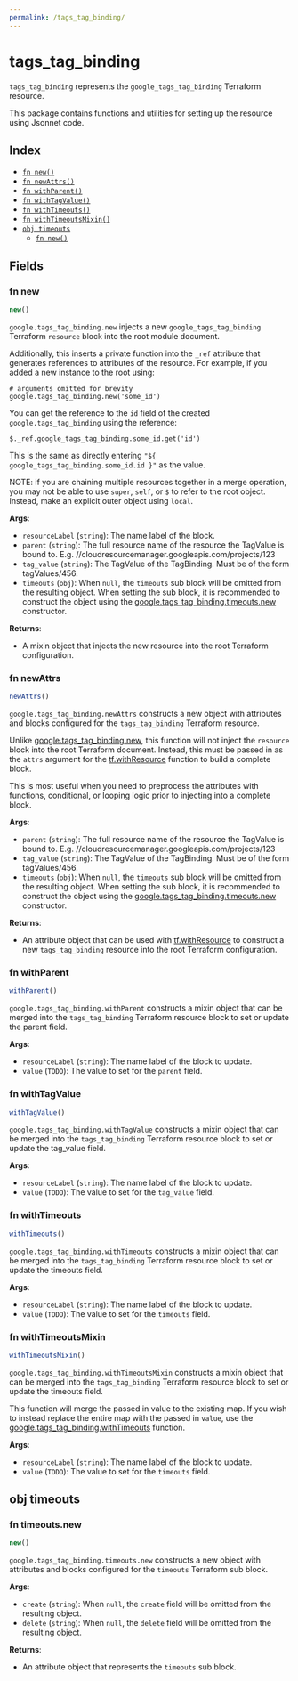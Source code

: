 ```yaml
---
permalink: /tags_tag_binding/
---
```


# tags_tag_binding

`tags_tag_binding` represents the `google_tags_tag_binding` Terraform resource.



This package contains functions and utilities for setting up the resource using Jsonnet code.


## Index

* [`fn new()`](#fn-new)
* [`fn newAttrs()`](#fn-newattrs)
* [`fn withParent()`](#fn-withparent)
* [`fn withTagValue()`](#fn-withtagvalue)
* [`fn withTimeouts()`](#fn-withtimeouts)
* [`fn withTimeoutsMixin()`](#fn-withtimeoutsmixin)
* [`obj timeouts`](#obj-timeouts)
  * [`fn new()`](#fn-timeoutsnew)

## Fields

### fn new

```ts
new()
```


`google.tags_tag_binding.new` injects a new `google_tags_tag_binding` Terraform `resource`
block into the root module document.

Additionally, this inserts a private function into the `_ref` attribute that generates references to attributes of the
resource. For example, if you added a new instance to the root using:

    # arguments omitted for brevity
    google.tags_tag_binding.new('some_id')

You can get the reference to the `id` field of the created `google.tags_tag_binding` using the reference:

    $._ref.google_tags_tag_binding.some_id.get('id')

This is the same as directly entering `"${ google_tags_tag_binding.some_id.id }"` as the value.

NOTE: if you are chaining multiple resources together in a merge operation, you may not be able to use `super`, `self`,
or `$` to refer to the root object. Instead, make an explicit outer object using `local`.

**Args**:
  - `resourceLabel` (`string`): The name label of the block.
  - `parent` (`string`): The full resource name of the resource the TagValue is bound to. E.g. //cloudresourcemanager.googleapis.com/projects/123
  - `tag_value` (`string`): The TagValue of the TagBinding. Must be of the form tagValues/456.
  - `timeouts` (`obj`):  When `null`, the `timeouts` sub block will be omitted from the resulting object. When setting the sub block, it is recommended to construct the object using the [google.tags_tag_binding.timeouts.new](#fn-tagstagbindingtimeoutsnew) constructor.

**Returns**:
- A mixin object that injects the new resource into the root Terraform configuration.


### fn newAttrs

```ts
newAttrs()
```


`google.tags_tag_binding.newAttrs` constructs a new object with attributes and blocks configured for the `tags_tag_binding`
Terraform resource.

Unlike [google.tags_tag_binding.new](#fn-tagstagbindingnew), this function will not inject the `resource`
block into the root Terraform document. Instead, this must be passed in as the `attrs` argument for the
[tf.withResource](https://github.com/tf-libsonnet/core/tree/main/docs#fn-withresource) function to build a complete block.

This is most useful when you need to preprocess the attributes with functions, conditional, or looping logic prior to
injecting into a complete block.

**Args**:
  - `parent` (`string`): The full resource name of the resource the TagValue is bound to. E.g. //cloudresourcemanager.googleapis.com/projects/123
  - `tag_value` (`string`): The TagValue of the TagBinding. Must be of the form tagValues/456.
  - `timeouts` (`obj`):  When `null`, the `timeouts` sub block will be omitted from the resulting object. When setting the sub block, it is recommended to construct the object using the [google.tags_tag_binding.timeouts.new](#fn-tagstagbindingtimeoutsnew) constructor.

**Returns**:
  - An attribute object that can be used with [tf.withResource](https://github.com/tf-libsonnet/core/tree/main/docs#fn-withresource) to construct a new `tags_tag_binding` resource into the root Terraform configuration.


### fn withParent

```ts
withParent()
```

`google.tags_tag_binding.withParent` constructs a mixin object that can be merged into the `tags_tag_binding`
Terraform resource block to set or update the parent field.



**Args**:
  - `resourceLabel` (`string`): The name label of the block to update.
  - `value` (`TODO`): The value to set for the `parent` field.


### fn withTagValue

```ts
withTagValue()
```

`google.tags_tag_binding.withTagValue` constructs a mixin object that can be merged into the `tags_tag_binding`
Terraform resource block to set or update the tag_value field.



**Args**:
  - `resourceLabel` (`string`): The name label of the block to update.
  - `value` (`TODO`): The value to set for the `tag_value` field.


### fn withTimeouts

```ts
withTimeouts()
```

`google.tags_tag_binding.withTimeouts` constructs a mixin object that can be merged into the `tags_tag_binding`
Terraform resource block to set or update the timeouts field.



**Args**:
  - `resourceLabel` (`string`): The name label of the block to update.
  - `value` (`TODO`): The value to set for the `timeouts` field.


### fn withTimeoutsMixin

```ts
withTimeoutsMixin()
```

`google.tags_tag_binding.withTimeoutsMixin` constructs a mixin object that can be merged into the `tags_tag_binding`
Terraform resource block to set or update the timeouts field.

This function will merge the passed in value to the existing map. If you wish
to instead replace the entire map with the passed in `value`, use the [google.tags_tag_binding.withTimeouts](TODO)
function.


**Args**:
  - `resourceLabel` (`string`): The name label of the block to update.
  - `value` (`TODO`): The value to set for the `timeouts` field.


## obj timeouts



### fn timeouts.new

```ts
new()
```


`google.tags_tag_binding.timeouts.new` constructs a new object with attributes and blocks configured for the `timeouts`
Terraform sub block.



**Args**:
  - `create` (`string`):  When `null`, the `create` field will be omitted from the resulting object.
  - `delete` (`string`):  When `null`, the `delete` field will be omitted from the resulting object.

**Returns**:
  - An attribute object that represents the `timeouts` sub block.

